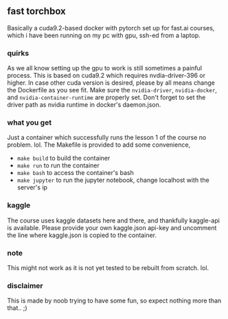 ## fast torchbox

Basically a cuda9.2-based docker with pytorch set up for fast.ai courses, which i have been running on my pc with gpu, ssh-ed from a laptop.

### quirks

As we all know setting up the gpu to work is still sometimes a painful process.
This is based on cuda9.2 which requires nvdia-driver-396 or higher.
In case other cuda version is desired, please by all means change the Dockerfile as you see fit.
Make sure the `nvidia-driver`, `nvidia-docker`, and `nvidia-container-runtime` are properly set.
Don't forget to set the driver path as nvidia runtime in docker's daemon.json.

### what you get

Just a container which successfully runs the lesson 1 of the course no problem. lol.
The Makefile is provided to add some convenience,
* `make build` to build the container
* `make run` to run the container
* `make bash` to access the container's bash
* `make jupyter` to run the jupyter notebook, change localhost with the server's ip

### kaggle

The course uses kaggle datasets here and there, and thankfully kaggle-api is available. Please provide your own kaggle.json api-key and uncomment the line where kaggle.json is copied to the container.

### note

This might not work as it is not yet tested to be rebuilt from scratch. lol.

### disclaimer

This is made by noob trying to have some fun, so expect nothing more than that.. ;)
